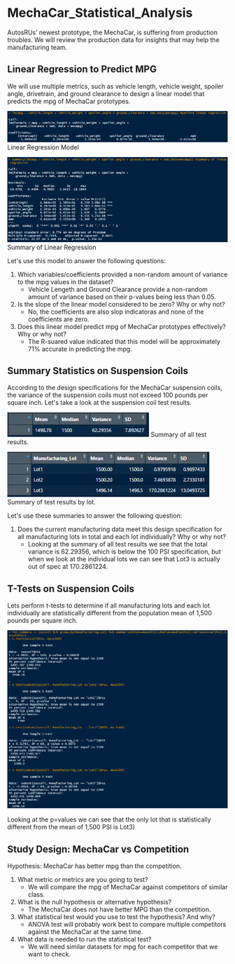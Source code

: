 # MechaCar_Statistical_Analysis
AutosRUs’ newest prototype, the MechaCar, is suffering from production troubles. We will review the production data for insights that may help the manufacturing team.
## Linear Regression to Predict MPG
We will use multiple metrics, such as vehicle length, vehicle weight, spoiler angle, drivetrain, and ground clearance to design a linear model that predicts the mpg of MechaCar prototypes. 

![Linear Regression Model](images/linear_regression_model.png)
Linear Regression Model

![Summary Linear Regression](images/summary_linear_regression.png)
Summary of Linear Regression

Let's use this model to answer the following questions:
1. Which variables/coefficients provided a non-random amount of variance to the mpg values in the dataset?
   - Vehicle Lengeth and Ground Clearance provide a non-random amount of variance based on their p-values being less than 0.05.
2. Is the slope of the linear model considered to be zero? Why or why not?
   - No, the coefficients are also slop indicatoras and none of the coefficients are zero.
3. Does this linear model predict mpg of MechaCar prototypes effectively? Why or why not?
   - The R-suared value indicated that this model will be approximately 71% accurate in predicting the mpg.

## Summary Statistics on Suspension Coils
According to the design specifications for the MechaCar suspension coils, the variance of the suspension coils must not exceed 100 pounds per square inch. Let's take a look at the suspension coil test results.

![Total summary](images/total_summary.png)
Summary of all test results.

![Lot Summary](images/lot_summary.png)
Summary of test results by lot.

Let's use these summaries to answer the following question:
1. Does the current manufacturing data meet this design specification for all manufacturing lots in total and each lot individually? Why or why not?
   - Looking at the summary of all test results we see that the total variance is 62.29356, which is below the 100 PSI specification, but when we look at the individual lots we can see that Lot3 is actually out of spec at 170.2861224.

## T-Tests on Suspension Coils
Lets perform t-tests to determine if all manufacturing lots and each lot individually are statistically different from the population mean of 1,500 pounds per square inch.

![T-Tests](images/T-Tests.png)

Looking at the p=values we can see that the only lot that is statistically different from the mean of 1,500 PSI is Lot3)

## Study Design: MechaCar vs Competition
Hypothesis: MechaCar has better mpg than the competition.

1. What metric or metrics are you going to test?
   - We will compare the mpg of MechaCar against competitors of similar class. 
2. What is the null hypothesis or alternative hypothesis?
   - The MechaCar does not have better MPG than the competition. 
3. What statistical test would you use to test the hypothesis? And why?
   - ANOVA test will probably work best to compare multiple competitors against the MechaCar at the same time.
4. What data is needed to run the statistical test?
   - We will need similar datasets for mpg for each competitor that we want to check.
